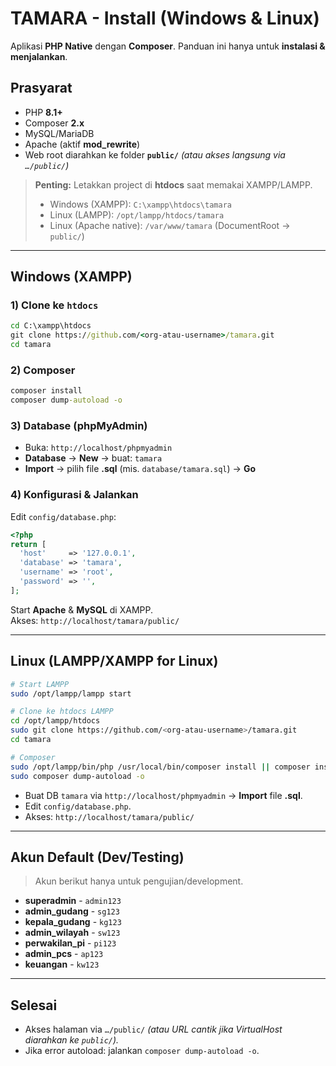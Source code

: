 # TAMARA - Install (Windows & Linux)

Aplikasi **PHP Native** dengan **Composer**. Panduan ini hanya untuk **instalasi & menjalankan**.

## Prasyarat
- PHP **8.1+**
- Composer **2.x**
- MySQL/MariaDB
- Apache (aktif **mod_rewrite**)
- Web root diarahkan ke folder **`public/`** *(atau akses langsung via `…/public/`)*

> **Penting:** Letakkan project di **htdocs** saat memakai XAMPP/LAMPP.  
> - Windows (XAMPP): `C:\xampp\htdocs\tamara`  
> - Linux (LAMPP): `/opt/lampp/htdocs/tamara`  
> - Linux (Apache native): `/var/www/tamara` (DocumentRoot → `public/`)

---

## Windows (XAMPP)

### 1) Clone ke `htdocs`
```bat
cd C:\xampp\htdocs
git clone https://github.com/<org-atau-username>/tamara.git
cd tamara
```

### 2) Composer
```bat
composer install
composer dump-autoload -o
```

### 3) Database (phpMyAdmin)
- Buka: `http://localhost/phpmyadmin`
- **Database** → **New** → buat: `tamara`
- **Import** → pilih file **.sql** (mis. `database/tamara.sql`) → **Go**

### 4) Konfigurasi & Jalankan
Edit `config/database.php`:
```php
<?php
return [
  'host'     => '127.0.0.1',
  'database' => 'tamara',
  'username' => 'root',
  'password' => '',
];
```
Start **Apache** & **MySQL** di XAMPP.  
Akses: `http://localhost/tamara/public/`

---

## Linux (LAMPP/XAMPP for Linux)
```bash
# Start LAMPP
sudo /opt/lampp/lampp start

# Clone ke htdocs LAMPP
cd /opt/lampp/htdocs
sudo git clone https://github.com/<org-atau-username>/tamara.git
cd tamara

# Composer
sudo /opt/lampp/bin/php /usr/local/bin/composer install || composer install
sudo composer dump-autoload -o
```
- Buat DB `tamara` via `http://localhost/phpmyadmin` → **Import** file **.sql**.  
- Edit `config/database.php`.  
- Akses: `http://localhost/tamara/public/`

---

## Akun Default (Dev/Testing)
> Akun berikut hanya untuk pengujian/development.
- **superadmin** - `admin123`
- **admin_gudang** - `sg123`
- **kepala_gudang** - `kg123`
- **admin_wilayah** - `sw123`
- **perwakilan_pi** - `pi123`
- **admin_pcs** - `ap123`
- **keuangan** - `kw123`

---

## Selesai
- Akses halaman via `…/public/` *(atau URL cantik jika VirtualHost diarahkan ke `public/`).*  
- Jika error autoload: jalankan `composer dump-autoload -o`.
